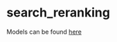 # search_reranking

Models can be found [here](https://drive.google.com/drive/folders/1u4mAtfc4SBmAVjWaE-esUYmVKj60iZT_?usp=sharing)
